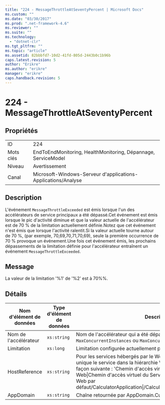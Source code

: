 ```yaml
---
title: "224 - MessageThrottleAtSeventyPercent | Microsoft Docs"
ms.custom: ""
ms.date: "03/30/2017"
ms.prod: ".net-framework-4.6"
ms.reviewer: ""
ms.suite: ""
ms.technology: 
  - "dotnet-clr"
ms.tgt_pltfrm: ""
ms.topic: "article"
ms.assetid: 82bbbfd7-10d2-41fd-805d-2443b0c1b96b
caps.latest.revision: 5
author: "Erikre"
ms.author: "erikre"
manager: "erikre"
caps.handback.revision: 5
---
```

# 224 - MessageThrottleAtSeventyPercent
## Propriétés  
  
|||  
|-|-|  
|ID|224|  
|Mots clés|EndToEndMonitoring, HealthMonitoring, Dépannage, ServiceModel|  
|Niveau|Avertissement|  
|Canal|Microsoft\-Windows\-Serveur d'applications\-Applications\/Analyse|  
  
## Description  
 L'événement `MessageThrottleExceeded` est émis lorsque l'un des accélérateurs de service principaux a été dépassé.Cet événement est émis lorsque le pic d'activité diminue et que la valeur actuelle de l'accélérateur est de 70 % de la limitation actuellement définie.Notez que cet événement n'est émis que lorsque l'activité ralentit.Si la valeur actuelle tourne autour de 70 %, \(par exemple, 70,69,70,71,70,69\), seule la première occurrence de 70 % provoque un événement.Une fois cet événement émis, les prochains dépassements de la limitation définie pour l'accélérateur entraînent un événement `MessageThrottleExceeded`.  
  
## Message  
 La valeur de la limitation '%1' de '%2' est à 70%%.  
  
## Détails  
  
|Nom d'élément de données|Type d'élément de données|Description|  
|------------------------------|-------------------------------|-----------------|  
|Nom de l'accélérateur|`xs:string`|Nom de l'accélérateur qui a été dépassé.`MaxConcurrentCalls`, `MaxConcurrentInstances` ou  `MaxConcurrentSessions`.|  
|Limitation|`xs:long`|Limitation configurée actuellement pour l'accélérateur.|  
|HostReference|`xs:string`|Pour les services hébergés par le Web, ce champ identifie de manière unique le service dans la hiérarchie Web.Son format est défini de la façon suivante : 'Chemin d'accès virtuel de l'Application Nom du site Web&#124;Chemin d'accès virtuel du Service&#124;ServiceName.Exemple : 'Site Web par défaut\/CalculatorApplication&#124;\/CalculatorService.svc&#124;CalculatorService'.|  
|AppDomain|`xs:string`|Chaîne retournée par AppDomain.CurrentDomain.FriendlyName.|